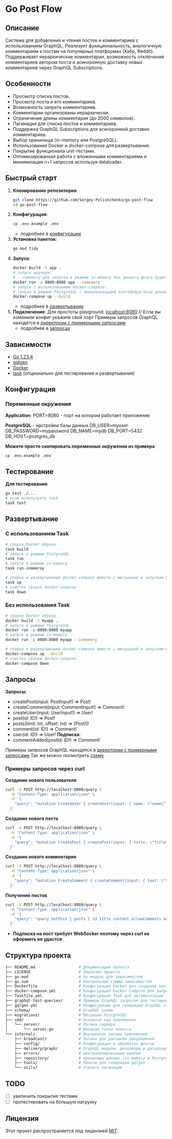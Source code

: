 # Go Post Flow

## Описание

Система для добавления и чтения постов и комментариев с использованием GraphQL.
Реализует функциональность, аналогичную комментариям к постам на популярных платформах (Хабр, Reddit).
Поддерживает иерархические комментарии, возможность отключения комментариев автором поста и асинхронную доставку новых комментариев через GraphQL Subscriptions.

## Особенности

- Просмотр списка постов.
- Просмотр поста и его комментариев.
- Возможность запрета комментариев.
- Комментарии организованы иерархически.
- Ограничение длины комментария (до 2000 символов).
- Пагинация для списка постов и комментариев.
- Поддержка GraphQL Subscriptions для асинхронной доставки комментариев.
- Выбор хранилища (in-memory или PostgreSQL).
- Использование Docker и docker-compose для развертывания.
- Покрытие функционала unit-тестами.
- Оптимизированная работа с вложенными комментариями и минимизация n+1 запросов используя dataloader.

## Быстрый старт

1. **Клонирование репозитория**:
    ```sh
    git clone https://github.com/Sergey-Polishchenko/go-post-flow
    cd go-post-flow
    ```
2. **Конфигурация**:
    ```sh
    cp .env.example .env
    ```
    + подробнее в [конфигурации](#конфигурация)
3. **Установка пакетов**:
    ```sh
    go mod tidy
    ```
4. **Запуск**:
    ```sh
    docker build -t app .
    # запуск вручную:
    # --inmemory для запуска в режиме in-memory без данного флага будет использоваться конфигурация удаленной базы данных
    docker run -p 8080:8080 app --inmemory
    # запуск с использованием docker-compose:
    # только в режиме PostgreSQL c инициализацией контейнера базы данных
    docker-compose up --build
    ```
    + подробнее в [развертывании](#развертывание)
5. **Подключение**:
    Для простоты playground: [localhost:8080](http://localhost:8080/) // Если вы изменили конфиг укажите свой порт
    Примеры запросов GraphQL находятся в [директории с примерными запросами](./graphql-test-queries/)
    + подробнее в [запросах](#запросы)

## Зависимости

- [Go 1.23.4](https://go.dev)
- [gqlgen](https://github.com/99designs/gqlgen)
- [Docker](https://www.docker.com)
- [task](https://github.com/go-task/task) (опционально для тестирования и развертывания)

## Конфигурация

### Переменные окружения

**Application**:
PORT=8080 - порт на котором работает приложение

**PostgreSQL** - настройки базы данных
DB_USER=myuser
DB_PASSWORD=mypassword
DB_NAME=mydb
DB_PORT=5432
DB_HOST=postgres_db

**Можете просто скопировать переменные окружения из примера**:
```sh
cp .env.example .env
```

## Тестирование

**Для тестирования**:
```sh
go test ./...
# если используете task
task test
```

## Развертывание

### С использованием Task

```sh
# сборка Docker образа
task build
# запуск в режиме PostgreSQL
task run
# запуск в режиме in-memory
task run-inmemroy

# сборка и развертывание docker-compose вместе с миграцией и запуском PostgreSQL базы данных
task up
# очистка сборки docker-compose
task down
```

### Без использования Task

```sh
# сборка Docker образа
docker build -t myapp .
# запуск в режиме PostgreSQL
docker run -p 8080:8080 myapp
# запуск в режиме in-memory
docker run -p 8080:8080 myapp --inmemory

# сборка и развертывание docker-compose вместе с миграцией и запуском PostgreSQL базы данных
docker-compose up --build
# очистка сборки docker-compose
docker-compose down
```

## Запросы

**Запросы**:
- createPost(input: PostInput!) => Post!
- createComment(input: CommentInput!) => Comment!
- createUser(input: UserInput!) => User!
- post(id: ID!) => Post!
- posts(limit: Int, offset: Int) => [Post!]!
- comment(id: ID!) => Comment!
- user(id: ID!) => User!
**Подписка**:
- commentAdded(postId: ID!) => Comment!

Примеры запросов GraphQL находятся в [директории с примерными запросами](./graphql-test-queries/)
Так же можно посмотреть [схему](./schema/)

### Примеры запросов через curl

**Создание нового пользователя**
```sh
curl -X POST http://localhost:8080/query \
  -H "Content-Type: application/json" \
  -d '{
    "query": "mutation CreateUser { createUser(input: { name: \"name\" }) { id name } }"
  }'
```

**Создание нового поста**
```sh
curl -X POST http://localhost:8080/query \
  -H "Content-Type: application/json" \
  -d '{
    "query": "mutation CreatePost { createPost(input: { title: \"title\", content: \"content\", authorId: \"1\", allowComments: true }) { id title } }"
  }'
```

**Создание нового комментария**
```sh
curl -X POST http://localhost:8080/query \
  -H "Content-Type: application/json" \
  -d '{
    "query": "mutation CreateComment { createComment(input: { text: \"text\", postId: \"1\", authorId: \"1\" }) { id text } }"
  }'
```

**Получение постов**
```sh
curl -X POST http://localhost:8080/query \
  -H "Content-Type: application/json" \
  -d '{
    "query": "query GetPost { posts { id title content allowComments author { id name } comments { id text } } }"
  }'
```

- **Подписка на пост требует WebSocker поэтому через curl ее оформить не удастся**

## Структура проекта

```sh
├── README.md                   # Документация проекта
├── LICENSE                     # Лицензия проекта
├── go.mod                      # Go модуль для зависимостей
├── go.sum                      # Контрольные суммы зависимостей
├── Dockerfile                  # Конфигурация Docker для создания контейнера
├── docker-compose.yml          # Конфигурация Docker Compose для запуска проекта
├── Taskfile.yml                # Конфигурация Task для автоматизации задач
├── graphql-test-queries/       # Примеры GraphQL запросов для тестирования
├── gqlgen.yml                  # Конфигурация для генерации GraphQL схемы
├── schema/                     # GraphQL схемы
├── migrations/                 # Миграции PostgreSQL
├── cmd/                        # Основной код приложения
│   └── server/                 # Логика сервера
│       └── server.go           # Входная точка проекта
└── internal/                   # Внутренняя логика приложения
    ├── broadcast/              # Логика для рассылки уведомлений
    ├── config/                 # Конфигурация и обработка флагов
    ├── delivery/graph/         # GraphQL модели, резолверы и даталоадеры
    ├── errors/                 # Централизированные ошибки
    ├── repository/             # Хранилища данных (in-memory и PostgreSQL)
    ├── tools/                  # Пакеты для генерации gqlgen
    └── utils/                  # Утилита пагинации
```

## TODO

- [ ] увеличить покрытие тестами
- [ ] протестировать на большую нагрузку

## Лицензия

Этот проект распространяется под лицензией [MIT](LICENSE).
